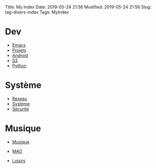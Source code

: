Title: My Index
Date: 2019-05-24 21:56
Modified: 2019-05-24 21:56
Slug: tag-divers-index
Tags: MyIndex

# Dev

* [Emacs](emacs.html)
* [Projets](projets.html)
* [Android](android.html)
* [S3](s3.html)
* [Python](python.html)

# Système

* [Reseau](reseau.html)
* [Système](systeme.html)
* [Sécurité](securite.html)

# Musique

* [Musique](musique.html)
* [MAO](mao.html)

* [Loisirs](loisirs.html)

